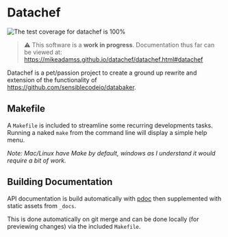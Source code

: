# Datachef

![The test coverage for datachef is 100%](./coverage-100.svg)

> :warning: This software is a **work in progress**. Documentation thus far can be viewed at: https://mikeadamss.github.io/datachef/datachef.html#datachef

Datachef is a pet/passion project to create a ground up rewrite and extension of the functionality of https://github.com/sensiblecodeio/databaker. 

## Makefile

A `Makefile` is included to streamline some recurring developments tasks. Running a naked `make` from the command line will display a simple help menu.

_Note: Mac/Linux have Make by default, windows as I understand it would require a bit of work._

## Building Documentation

API documentation is build automatically with [pdoc](https://pdoc.dev/) then supplemented with static assets from `_docs`.

This is done automatically on git merge and can be done locally (for previewing changes) via the included `Makefile`.
